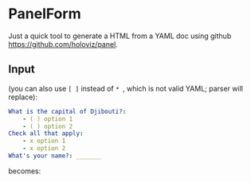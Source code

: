 # PanelForm

Just a quick tool to generate a HTML from a YAML doc using github https://github.com/holoviz/panel.

## Input

(you can also use `[ ]` instead of `* `, which is not valid YAML; parser will replace):

```YAML
What is the capital of Djibouti?:
    - ( ) option 1
    - ( ) option 2
Check all that apply:
    - x option 1
    - x option 2
What's your name?: _______
```

becomes:



